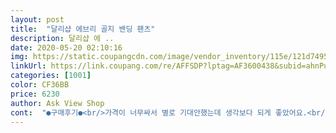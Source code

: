 ```yaml
---
layout: post 
title:  "달리샵 에브리 골지 밴딩 팬츠" 
description: 달리샵 에 ..
date: 2020-05-20 02:10:16 
img: https://static.coupangcdn.com/image/vendor_inventory/115e/121d749534a0b9db96551965e0ca2a480cc007403a70874266cbe08f5073.jpg 
linkUrl: https://link.coupang.com/re/AFFSDP?lptag=AF3600438&subid=ahnPublicAsk&pageKey=1234914080&itemId=2229322293&vendorItemId=70226944239&traceid=V0-113-9686ed5d210dc6d9 
categories: [1001] 
color: CF36BB 
price: 6230 
author: Ask View Shop 
cont:  "●구매후기●<br/>가격이 너무싸서 별로 기대안했는데 생각보다 되게 좋았어요.<br/> 마감도 이 정도면 깔끔합니다.<br/><br/>바지가 너무 편하고 예뻐요<br/>빠른배송 저렴한가격 꼼꼼한포장 입니다<br/>" 
---
```

